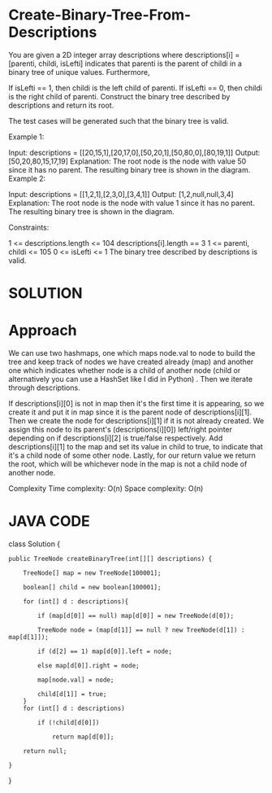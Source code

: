 # Create-Binary-Tree-From-Descriptions

You are given a 2D integer array descriptions where descriptions[i] = [parenti, childi, isLefti] indicates that parenti is the parent of childi in a binary tree of unique values. Furthermore,

If isLefti == 1, then childi is the left child of parenti.
If isLefti == 0, then childi is the right child of parenti.
Construct the binary tree described by descriptions and return its root.

The test cases will be generated such that the binary tree is valid.

Example 1:

Input: descriptions = [[20,15,1],[20,17,0],[50,20,1],[50,80,0],[80,19,1]]
Output: [50,20,80,15,17,19]
Explanation: The root node is the node with value 50 since it has no parent.
The resulting binary tree is shown in the diagram.
Example 2:


Input: descriptions = [[1,2,1],[2,3,0],[3,4,1]]
Output: [1,2,null,null,3,4]
Explanation: The root node is the node with value 1 since it has no parent.
The resulting binary tree is shown in the diagram.
 

Constraints:

1 <= descriptions.length <= 104
descriptions[i].length == 3
1 <= parenti, childi <= 105
0 <= isLefti <= 1
The binary tree described by descriptions is valid.

# SOLUTION 

# Approach
We can use two hashmaps, one which maps node.val to node to build the tree and keep track of nodes we have created already (map) and another one which indicates whether node is a child of another node (child or alternatively you can use a HashSet like I did in Python) . Then we iterate through descriptions.

If descriptions[i][0] is not in map then it's the first time it is appearing, so we create it and put it in map since it is the parent node of descriptions[i][1].
Then we create the node for descriptions[i][1] if it is not already created.
We assign this node to its parent's (descriptions[i][0]) left/right pointer depending on if descriptions[i][2] is true/false respectively.
Add descriptions[i][1] to the map and set its value in child to true, to indicate that it's a child node of some other node.
Lastly, for our return value we return the root, which will be whichever node in the map is not a child node of another node.

Complexity
Time complexity: O(n)
Space complexity: O(n)

# JAVA CODE

class Solution {

    public TreeNode createBinaryTree(int[][] descriptions) {

        TreeNode[] map = new TreeNode[100001];
        
        boolean[] child = new boolean[100001];
        
        for (int[] d : descriptions){
        
            if (map[d[0]] == null) map[d[0]] = new TreeNode(d[0]);
            
            TreeNode node = (map[d[1]] == null ? new TreeNode(d[1]) : map[d[1]]);
            
            if (d[2] == 1) map[d[0]].left = node;
            
            else map[d[0]].right = node;
            
            map[node.val] = node;
            
            child[d[1]] = true;
        }
        for (int[] d : descriptions)
        
            if (!child[d[0]])
            
                return map[d[0]];
                
        return null;
        
    }
}
